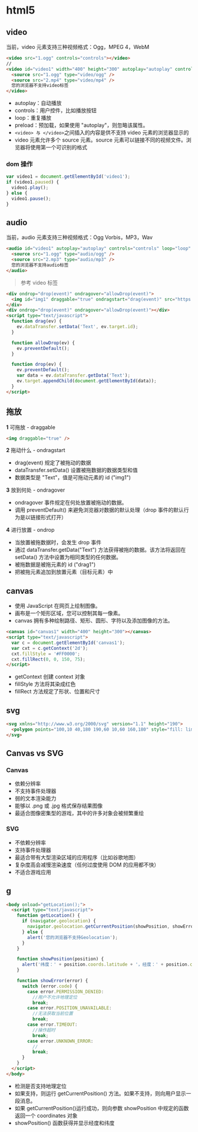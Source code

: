 # html5

## video

当前，video 元素支持三种视频格式：Ogg，MPEG 4，WebM

```html
<video src="1.ogg" controls="controls"></video>
//
<video id="video1" width="400" height="300" autoplay="autoplay" controls="controls" loop="loop" preload="preload">
  <source src="1.ogg" type="video/ogg" />
  <source src="2.mp4" type="video/mp4" />
  您的浏览器不支持video标签
</video>
```

- autoplay：自动播放
- controls：用户控件，比如播放按钮
- loop：重复播放
- preload：预加载，如果使用 "autoplay"，则忽略该属性。
- `<video> 与 </video>`之间插入的内容是供不支持 video 元素的浏览器显示的
- video 元素允许多个 source 元素。source 元素可以链接不同的视频文件。浏览器将使用第一个可识别的格式

### dom 操作

```js
var video1 = document.getElementById('video1');
if (video1.paused) {
  video1.play();
} else {
  video1.pause();
}
```

## audio

当前，audio 元素支持三种视频格式：Ogg Vorbis，MP3，Wav

```html
<audio id="video1" autoplay="autoplay" controls="controls" loop="loop" preload="preload">
  <source src="1.ogg" type="audio/ogg" />
  <source src="2.mp3" type="audio/mp3" />
  您的浏览器不支持audio标签
</audio>
```

> 参考 video 标签

```html
<div ondrop="drop(event)" ondragover="allowDrop(event)">
  <img id="img1" draggable="true" ondragstart="drag(event)" src="https://ss2.baidu.com/6ONYsjip0QIZ8tyhnq/it/u=1000962830,3127093288&fm=80" />
</div>
<div ondrop="drop(event)" ondragover="allowDrop(event)"></div>
<script type="text/javascript">
  function drag(ev) {
    ev.dataTransfer.setData('Text', ev.target.id);
  }

  function allowDrop(ev) {
    ev.preventDefault();
  }

  function drop(ev) {
    ev.preventDefault();
    var data = ev.dataTransfer.getData('Text');
    ev.target.appendChild(document.getElementById(data));
  }
</script>
```

## 拖放

**1** 可拖放 - draggable

```html
<img draggable="true" />
```

**2** 拖动什么 - ondragstart

- drag(event) 规定了被拖动的数据
- dataTransfer.setData() 设置被拖数据的数据类型和值
- 数据类型是 "Text"，值是可拖动元素的 id ("img1")

**3** 放到何处 - ondragover

- ondragover 事件规定在何处放置被拖动的数据。
- 调用 preventDefault() 来避免浏览器对数据的默认处理（drop 事件的默认行为是以链接形式打开）

**4** 进行放置 - ondrop

- 当放置被拖数据时，会发生 drop 事件
- 通过 dataTransfer.getData("Text") 方法获得被拖的数据。该方法将返回在 setData() 方法中设置为相同类型的任何数据。
- 被拖数据是被拖元素的 id ("drag1")
- 把被拖元素追加到放置元素（目标元素）中

## canvas

- 使用 JavaScript 在网页上绘制图像。
- 画布是一个矩形区域，您可以控制其每一像素。
- canvas 拥有多种绘制路径、矩形、圆形、字符以及添加图像的方法。

```html
<canvas id="canvas1" width="400" height="300"></canvas>
<script type="text/javascript">
  var c = document.getElementById('canvas1');
  var cxt = c.getContext('2d');
  cxt.fillStyle = '#FF0000';
  cxt.fillRect(0, 0, 150, 75);
</script>
```

- getContext 创建 context 对象
- fillStyle 方法将其染成红色
- fillRect 方法规定了形状、位置和尺寸

## svg

```html
<svg xmlns="http://www.w3.org/2000/svg" version="1.1" height="190">
  <polygon points="100,10 40,180 190,60 10,60 160,180" style="fill: lime; stroke: purple; stroke-width: 5; fill-rule: evenodd;" />
</svg>
```

## Canvas vs SVG

### Canvas

- 依赖分辨率
- 不支持事件处理器
- 弱的文本渲染能力
- 能够以 .png 或 .jpg 格式保存结果图像
- 最适合图像密集型的游戏，其中的许多对象会被频繁重绘

### SVG

- 不依赖分辨率
- 支持事件处理器
- 最适合带有大型渲染区域的应用程序（比如谷歌地图）
- 复杂度高会减慢渲染速度（任何过度使用 DOM 的应用都不快）
- 不适合游戏应用

## g

```html
<body onload="getLocation();">
  <script type="text/javascript">
    function getLocation() {
      if (navigator.geolocation) {
        navigator.geolocation.getCurrentPosition(showPosition, showError);
      } else {
        alert('您的浏览器不支持Geolocation');
      }
    }

    function showPosition(position) {
      alert('纬度：' + position.coords.latitude + '，经度：' + position.coords.longitude);
    }

    function showError(error) {
      switch (error.code) {
        case error.PERMISSION_DENIED:
          //用户不允许地理定位
          break;
        case error.POSITION_UNAVAILABLE:
          //无法获取当前位置
          break;
        case error.TIMEOUT:
          //操作超时
          break;
        case error.UNKNOWN_ERROR:
          //
          break;
      }
    }
  </script>
</body>
```

- 检测是否支持地理定位
- 如果支持，则运行 getCurrentPosition() 方法。如果不支持，则向用户显示一段消息。
- 如果 getCurrentPosition()运行成功，则向参数 showPosition 中规定的函数返回一个 coordinates 对象
- showPosition() 函数获得并显示经度和纬度

